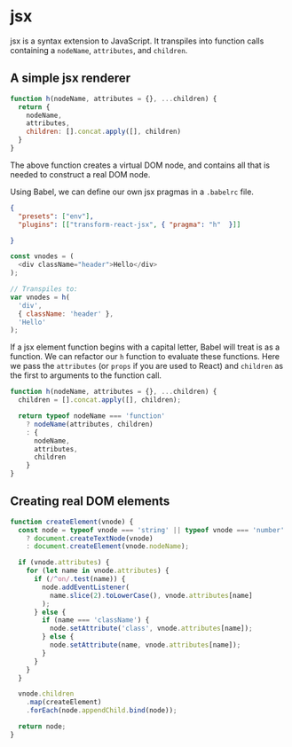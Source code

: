 # jsx

jsx is a syntax extension to JavaScript. It transpiles into function calls containing a `nodeName`, `attributes`, and `children`.

## A simple jsx renderer

```js
function h(nodeName, attributes = {}, ...children) {
  return {
    nodeName,
    attributes,
    children: [].concat.apply([], children)
  }
}
```

The above function creates a virtual DOM node, and contains all that is needed to construct a real DOM node.

Using Babel, we can define our own jsx pragmas in a `.babelrc` file.

```json
{
  "presets": ["env"],
  "plugins": [["transform-react-jsx", { "pragma": "h"  }]]

}
```

```js
const vnodes = (
  <div className="header">Hello</div>
);

// Transpiles to:
var vnodes = h(
  'div',
  { className: 'header' },
  'Hello'
);
```

If a jsx element function begins with a capital letter,
Babel will treat is as a function. We can refactor our `h`
function to evaluate these functions. Here we pass the `attributes`
(or `props` if you are used to React) and `children` as the first
to arguments to the function call.

```js
function h(nodeName, attributes = {}, ...children) {
  children = [].concat.apply([], children);

  return typeof nodeName === 'function'
    ? nodeName(attributes, children)
    : {
      nodeName,
      attributes,
      children
    }
}
```

## Creating real DOM elements

```js
function createElement(vnode) {
  const node = typeof vnode === 'string' || typeof vnode === 'number'
    ? document.createTextNode(vnode)
    : document.createElement(vnode.nodeName);

  if (vnode.attributes) {
    for (let name in vnode.attributes) {
      if (/^on/.test(name)) {
        node.addEventListener(
          name.slice(2).toLowerCase(), vnode.attributes[name]
        );
      } else {
        if (name === 'className') {
          node.setAttribute('class', vnode.attributes[name]);
        } else {
          node.setAttribute(name, vnode.attributes[name]);
        }  
      }
    }
  }

  vnode.children
    .map(createElement)
    .forEach(node.appendChild.bind(node));

  return node;
}
```
